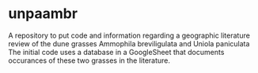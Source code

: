 # unpaambr
A repository to put code and information regarding a geographic literature review of the dune grasses Ammophila breviligulata and Uniola paniculata
The initial code uses a database in a GoogleSheet that documents occurances of these two grasses in the literature. 
